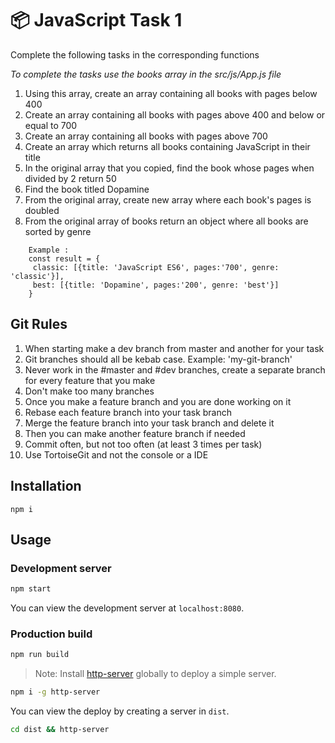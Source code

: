 # 📦 JavaScript Task 1

Complete the following tasks in the corresponding functions

*To complete the tasks use the books array in the src/js/App.js file*
1. Using this array, create an array containing all books with pages below 400
2. Create an array containing all books with pages above 400 and below or equal to 700
3. Create an array containing all books with pages above 700
4. Create an array which returns all books containing JavaScript in their title
5. In the original array that you copied, find the book whose pages when divided by 2 return 50
6. Find the book titled Dopamine
7. From the original array, create new array where each book's pages is doubled
8. From the original array of books return an object where all books are sorted by genre
``` 
    Example :
    const result = {
     classic: [{title: 'JavaScript ES6', pages:'700', genre: 'classic'}],
     best: [{title: 'Dopamine', pages:'200', genre: 'best'}]
    }
```

## Git Rules

1. When starting make a dev branch from master and another for your task
2. Git branches should all be kebab case. Example: 'my-git-branch'
3. Never work in the #master and #dev branches, create a separate branch for every feature that you make
4. Don't make too many branches
5. Once you make a feature branch and you are done working on it
6. Rebase each feature branch into your task branch
7. Merge the feature branch into your task branch and delete it
8. Then you can make another feature branch if needed
9. Commit often, but not too often (at least 3 times per task)
10. Use TortoiseGit and not the console or a IDE

## Installation

```
npm i
```

## Usage

### Development server

```bash
npm start
```

You can view the development server at `localhost:8080`.

### Production build

```bash
npm run build
```

> Note: Install [http-server](https://www.npmjs.com/package/http-server) globally to deploy a simple server.

```bash 
npm i -g http-server
```

You can view the deploy by creating a server in `dist`. 

```bash
cd dist && http-server
```
